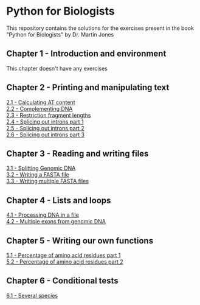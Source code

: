 # Python for Biologists

This repository contains the solutions for the exercises present in the book "Python for Biologists" by Dr. Martin Jones

## Chapter 1 - Introduction and environment
This chapter doesn't have any exercises

## Chapter 2 - Printing and manipulating text
[2.1 - Calculating AT content](https://github.com/giuseppedebiase/python-for-biologists/blob/main/2.1_Calculating_AT_content.py)  
[2.2 - Complementing DNA](https://github.com/giuseppedebiase/python-for-biologists/blob/main/2.2_Complementing_DNA.py)  
[2.3 - Restriction fragment lengths](https://github.com/giuseppedebiase/python-for-biologists/blob/main/2.3_Restriction_fragment_lengths.py)  
[2.4 - Splicing out introns part 1](https://github.com/giuseppedebiase/python-for-biologists/blob/main/2.4_Splicing_out_introns_1.py)  
[2.5 - Splicing out introns part 2](https://github.com/giuseppedebiase/python-for-biologists/blob/main/2.5_Splicing_out_introns_2.py)  
[2.6 - Splicing out introns part 3](https://github.com/giuseppedebiase/python-for-biologists/blob/main/2.6_Splicing_out_introns_3.py)  

## Chapter 3 - Reading and writing files
[3.1 - Splitting Genomic DNA](https://github.com/giuseppedebiase/python-for-biologists/tree/main/3.1_Splitting_genomic_DNA)  
[3.2 - Writing a FASTA file](https://github.com/giuseppedebiase/python-for-biologists/blob/main/3.2_Writing_a_FASTA_file.py)  
[3.3 - Writing multiple FASTA files](https://github.com/giuseppedebiase/python-for-biologists/blob/main/3.3_Writing_multiple_FASTA_files.py)

## Chapter 4 - Lists and loops
[4.1 - Processing DNA in a file](https://github.com/giuseppedebiase/python-for-biologists/tree/main/4.1_Processing_DNA_in_a_file)  
[4.2 - Multiple exons from genomic DNA](https://github.com/giuseppedebiase/python-for-biologists/tree/main/4.2_Multiple_exons_from_genomic_DNA)

## Chapter 5 - Writing our own functions
[5.1 - Percentage of amino acid residues part 1](https://github.com/giuseppedebiase/python-for-biologists/blob/main/5.1_Percentage_of_amino_acid_residues_1.py)  
[5.2 - Percentage of amino acid residues part 2](https://github.com/giuseppedebiase/python-for-biologists/blob/main/5.2_Percentage_of_amino_acid_residues_2.py)

## Chapter 6 - Conditional tests
[6.1 - Several species](https://github.com/giuseppedebiase/python-for-biologists/tree/main/6.1_Several_species)

